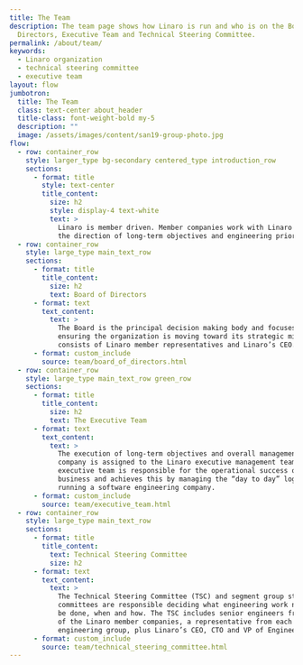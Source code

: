 ```yaml
---
title: The Team
description: The team page shows how Linaro is run and who is on the Board of
  Directors, Executive Team and Technical Steering Committee.
permalink: /about/team/
keywords:
  - Linaro organization
  - technical steering committee
  - executive team
layout: flow
jumbotron:
  title: The Team
  class: text-center about_header
  title-class: font-weight-bold my-5
  description: ""
  image: /assets/images/content/san19-group-photo.jpg
flow:
  - row: container_row
    style: larger_type bg-secondary centered_type introduction_row
    sections:
      - format: title
        style: text-center
        title_content:
          size: h2
          style: display-4 text-white
          text: >
            Linaro is member driven. Member companies work with Linaro to drive
            the direction of long-term objectives and engineering priorities.
  - row: container_row
    style: large_type main_text_row
    sections:
      - format: title
        title_content:
          size: h2
          text: Board of Directors
      - format: text
        text_content:
          text: >
            The Board is the principal decision making body and focuses on
            ensuring the organization is moving toward its strategic mission. It
            consists of Linaro member representatives and Linaro’s CEO.
      - format: custom_include
        source: team/board_of_directors.html
  - row: container_row
    style: large_type main_text_row green_row
    sections:
      - format: title
        title_content:
          size: h2
          text: The Executive Team
      - format: text
        text_content:
          text: >
            The execution of long-term objectives and overall management of the
            company is assigned to the Linaro executive management team. The
            executive team is responsible for the operational success of the
            business and achieves this by managing the “day to day” logistics of
            running a software engineering company.
      - format: custom_include
        source: team/executive_team.html
  - row: container_row
    style: large_type main_text_row
    sections:
      - format: title
        title_content:
          text: Technical Steering Committee
          size: h2
      - format: text
        text_content:
          text: >
            The Technical Steering Committee (TSC) and segment group steering
            committees are responsible deciding what engineering work needs to
            be done, when and how. The TSC includes senior engineers from each
            of the Linaro member companies, a representative from each segment
            engineering group, plus Linaro’s CEO, CTO and VP of Engineering.
      - format: custom_include
        source: team/technical_steering_committee.html
---
```

